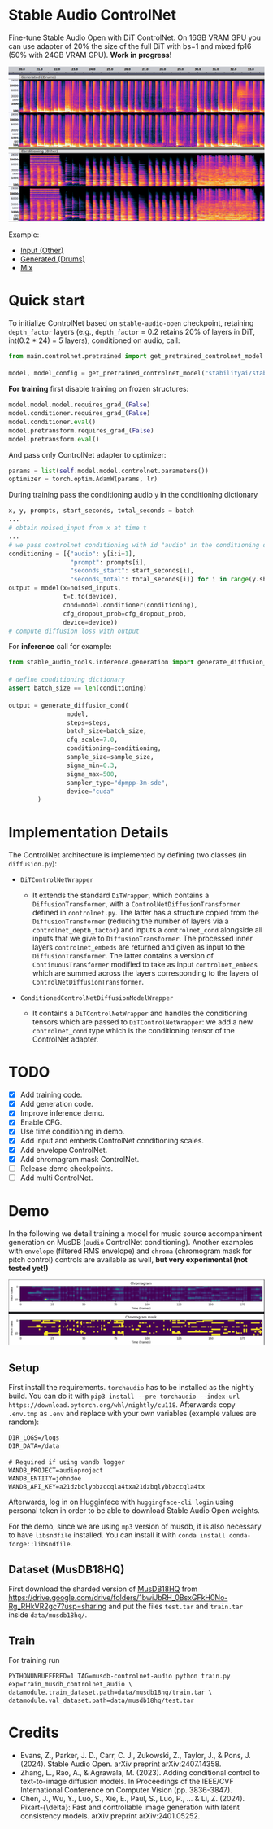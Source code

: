 # Stable Audio ControlNet

Fine-tune Stable Audio Open with DiT ControlNet. On 16GB VRAM GPU you can use adapter of 20% the size of the full DiT with bs=1
and mixed fp16 (50% with 24GB VRAM GPU). **Work in progress!**

  
![alt text](res/gen.png)

Example:

- [Input (Other)](res/track1/input.wav)
- [Generated (Drums)](res/track1/generated.wav)
- [Mix](res/track1/mix.wav)

# Quick start
To initialize ControlNet based on `stable-audio-open` checkpoint, retaining `depth_factor` layers (e.g., `depth_factor` = 0.2 retains 20% of layers
in DiT, int(0.2 * 24) = 5 layers), conditioned on audio, call:

```python
from main.controlnet.pretrained import get_pretrained_controlnet_model

model, model_config = get_pretrained_controlnet_model("stabilityai/stable-audio-open-1.0", controlnet_types=["audio"], depth_factor=0.2)
```

**For training** first disable training on frozen structures:

```python
model.model.model.requires_grad_(False)
model.conditioner.requires_grad_(False)
model.conditioner.eval()
model.pretransform.requires_grad_(False)
model.pretransform.eval()
```
And pass only ControlNet adapter to optimizer:

```python
params = list(self.model.model.controlnet.parameters())
optimizer = torch.optim.AdamW(params, lr)
```

During training pass the conditioning audio `y` in the conditioning dictionary 

```python
x, y, prompts, start_seconds, total_seconds = batch
...
# obtain noised_input from x at time t
...
# we pass controlnet conditioning with id "audio" in the conditioning dictionary
conditioning = [{"audio": y[i:i+1],
                 "prompt": prompts[i], 
                 "seconds_start": start_seconds[i],
                 "seconds_total": total_seconds[i]} for i in range(y.shape[0])]
output = model(x=noised_inputs, 
               t=t.to(device),
               cond=model.conditioner(conditioning),
               cfg_dropout_prob=cfg_dropout_prob,
               device=device))
# compute diffusion loss with output
```

For **inference** call for example:
```python
from stable_audio_tools.inference.generation import generate_diffusion_cond

# define conditioning dictionary
assert batch_size == len(conditioning)

output = generate_diffusion_cond(
                model,
                steps=steps,
                batch_size=batch_size,
                cfg_scale=7.0,
                conditioning=conditioning,
                sample_size=sample_size,
                sigma_min=0.3,
                sigma_max=500,
                sampler_type="dpmpp-3m-sde",
                device="cuda"
        )
```

# Implementation Details

The ControlNet architecture is implemented by defining two classes (in `diffusion.py`):

- `DiTControlNetWrapper`
  - It extends the standard `DiTWrapper`, which contains a `DiffusionTransformer`, with a `ControlNetDiffusionTransformer` 
    defined in `controlnet.py`. The latter has a structure copied from the `DiffusionTransformer` (reducing the number of 
    layers via a `controlnet_depth_factor`) and inputs a `controlnet_cond` alongside all inputs that we give to `DiffusionTransformer`. 
    The processed inner layers `controlnet_embeds` are returned and given as input to the `DiffusionTransformer`. The latter contains a version 
    of `ContinuousTransformer` modified to take as input `controlnet_embeds` which are summed across the layers corresponding 
    to the layers of `ControlNetDiffusionTransformer`.

- `ConditionedControlNetDiffusionModelWrapper`
  - It contains a `DiTControlNetWrapper` and handles the conditioning tensors which are passed to `DiTControlNetWrapper`:
    we add a new `controlnet_cond` type which is the conditioning tensor of the ControlNet adapter.

# TODO
- [x] Add training code.
- [x] Add generation code.
- [x] Improve inference demo.
- [x] Enable CFG.
- [x] Use time conditioning in demo.
- [x] Add input and embeds ControlNet conditioning scales.
- [x] Add envelope ControlNet.
- [x] Add chromagram mask ControlNet.
- [ ] Release demo checkpoints.
- [ ] Add multi ControlNet.

#  Demo 
In the following we detail training a model for music source accompaniment generation on MusDB (`audio` ControlNet conditioning). Another examples with `envelope`
(filtered RMS envelope) and `chroma` (chromogram mask for pitch control) controls are available as well, **but very experimental (not tested yet!)**

![alt text](res/chromagram.png)

## Setup
First install the requirements. `torchaudio` has to be installed as the nightly build. You can do it with `pip3 install --pre torchaudio --index-url https://download.pytorch.org/whl/nightly/cu118`.  Afterwards copy `.env.tmp` as `.env` and replace with your own variables (example values are random):

```
DIR_LOGS=/logs
DIR_DATA=/data

# Required if using wandb logger
WANDB_PROJECT=audioproject
WANDB_ENTITY=johndoe
WANDB_API_KEY=a21dzbqlybbzccqla4txa21dzbqlybbzccqla4tx
```

Afterwards, log in on Hugginface with `huggingface-cli login` using personal token in order to be able to download
Stable Audio Open weights.

For the demo, since we are using `mp3` version of musdb, it is also necessary to have `libsndfile` installed. You can install it with `conda install conda-forge::libsndfile`.

## Dataset (MusDB18HQ)

First download the sharded version of [MusDB18HQ](https://sigsep.github.io/datasets/musdb.html#musdb18-compressed-stems) from https://drive.google.com/drive/folders/1bwiJbRH_0BsxGFkH0No-Rg_RHkVR2gc7?usp=sharing
and put the files `test.tar` and `train.tar` inside `data/musdb18hq/`.

## Train

For training run
```
PYTHONUNBUFFERED=1 TAG=musdb-controlnet-audio python train.py exp=train_musdb_controlnet_audio \
datamodule.train_dataset.path=data/musdb18hq/train.tar \ 
datamodule.val_dataset.path=data/musdb18hq/test.tar
```

# Credits

- Evans, Z., Parker, J. D., Carr, C. J., Zukowski, Z., Taylor, J., & Pons, J. (2024). Stable Audio Open. arXiv preprint arXiv:2407.14358.
- Zhang, L., Rao, A., & Agrawala, M. (2023). Adding conditional control to text-to-image diffusion models. In Proceedings of the IEEE/CVF International Conference on Computer Vision (pp. 3836-3847).
- Chen, J., Wu, Y., Luo, S., Xie, E., Paul, S., Luo, P., ... & Li, Z. (2024). Pixart-{\delta}: Fast and controllable image generation with latent consistency models. arXiv preprint arXiv:2401.05252.
